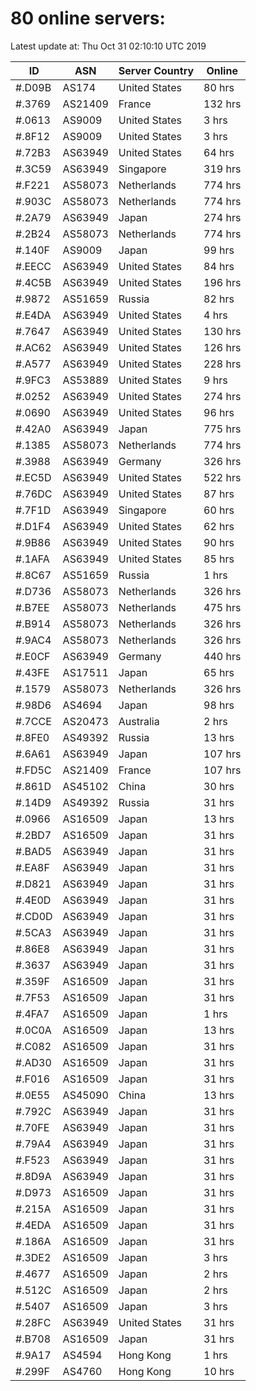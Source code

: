 # 80 online servers:

Latest update at: Thu Oct 31 02:10:10 UTC 2019

| ID | ASN | Server Country | Online |
| -- | --- | -------------- | ------ |
| #.D09B | AS174 | United States | 80 hrs |
| #.3769 | AS21409 | France | 132 hrs |
| #.0613 | AS9009 | United States | 3 hrs |
| #.8F12 | AS9009 | United States | 3 hrs |
| #.72B3 | AS63949 | United States | 64 hrs |
| #.3C59 | AS63949 | Singapore | 319 hrs |
| #.F221 | AS58073 | Netherlands | 774 hrs |
| #.903C | AS58073 | Netherlands | 774 hrs |
| #.2A79 | AS63949 | Japan | 274 hrs |
| #.2B24 | AS58073 | Netherlands | 774 hrs |
| #.140F | AS9009 | Japan | 99 hrs |
| #.EECC | AS63949 | United States | 84 hrs |
| #.4C5B | AS63949 | United States | 196 hrs |
| #.9872 | AS51659 | Russia | 82 hrs |
| #.E4DA | AS63949 | United States | 4 hrs |
| #.7647 | AS63949 | United States | 130 hrs |
| #.AC62 | AS63949 | United States | 126 hrs |
| #.A577 | AS63949 | United States | 228 hrs |
| #.9FC3 | AS53889 | United States | 9 hrs |
| #.0252 | AS63949 | United States | 274 hrs |
| #.0690 | AS63949 | United States | 96 hrs |
| #.42A0 | AS63949 | Japan | 775 hrs |
| #.1385 | AS58073 | Netherlands | 774 hrs |
| #.3988 | AS63949 | Germany | 326 hrs |
| #.EC5D | AS63949 | United States | 522 hrs |
| #.76DC | AS63949 | United States | 87 hrs |
| #.7F1D | AS63949 | Singapore | 60 hrs |
| #.D1F4 | AS63949 | United States | 62 hrs |
| #.9B86 | AS63949 | United States | 90 hrs |
| #.1AFA | AS63949 | United States | 85 hrs |
| #.8C67 | AS51659 | Russia | 1 hrs |
| #.D736 | AS58073 | Netherlands | 326 hrs |
| #.B7EE | AS58073 | Netherlands | 475 hrs |
| #.B914 | AS58073 | Netherlands | 326 hrs |
| #.9AC4 | AS58073 | Netherlands | 326 hrs |
| #.E0CF | AS63949 | Germany | 440 hrs |
| #.43FE | AS17511 | Japan | 65 hrs |
| #.1579 | AS58073 | Netherlands | 326 hrs |
| #.98D6 | AS4694 | Japan | 98 hrs |
| #.7CCE | AS20473 | Australia | 2 hrs |
| #.8FE0 | AS49392 | Russia | 13 hrs |
| #.6A61 | AS63949 | Japan | 107 hrs |
| #.FD5C | AS21409 | France | 107 hrs |
| #.861D | AS45102 | China | 30 hrs |
| #.14D9 | AS49392 | Russia | 31 hrs |
| #.0966 | AS16509 | Japan | 13 hrs |
| #.2BD7 | AS16509 | Japan | 31 hrs |
| #.BAD5 | AS63949 | Japan | 31 hrs |
| #.EA8F | AS63949 | Japan | 31 hrs |
| #.D821 | AS63949 | Japan | 31 hrs |
| #.4E0D | AS63949 | Japan | 31 hrs |
| #.CD0D | AS63949 | Japan | 31 hrs |
| #.5CA3 | AS63949 | Japan | 31 hrs |
| #.86E8 | AS63949 | Japan | 31 hrs |
| #.3637 | AS63949 | Japan | 31 hrs |
| #.359F | AS16509 | Japan | 31 hrs |
| #.7F53 | AS16509 | Japan | 31 hrs |
| #.4FA7 | AS16509 | Japan | 1 hrs |
| #.0C0A | AS16509 | Japan | 13 hrs |
| #.C082 | AS16509 | Japan | 31 hrs |
| #.AD30 | AS16509 | Japan | 31 hrs |
| #.F016 | AS16509 | Japan | 31 hrs |
| #.0E55 | AS45090 | China | 13 hrs |
| #.792C | AS63949 | Japan | 31 hrs |
| #.70FE | AS63949 | Japan | 31 hrs |
| #.79A4 | AS63949 | Japan | 31 hrs |
| #.F523 | AS63949 | Japan | 31 hrs |
| #.8D9A | AS63949 | Japan | 31 hrs |
| #.D973 | AS16509 | Japan | 31 hrs |
| #.215A | AS16509 | Japan | 31 hrs |
| #.4EDA | AS16509 | Japan | 31 hrs |
| #.186A | AS16509 | Japan | 31 hrs |
| #.3DE2 | AS16509 | Japan | 3 hrs |
| #.4677 | AS16509 | Japan | 2 hrs |
| #.512C | AS16509 | Japan | 2 hrs |
| #.5407 | AS16509 | Japan | 3 hrs |
| #.28FC | AS63949 | United States | 31 hrs |
| #.B708 | AS16509 | Japan | 31 hrs |
| #.9A17 | AS4594 | Hong Kong | 1 hrs |
| #.299F | AS4760 | Hong Kong | 10 hrs |

